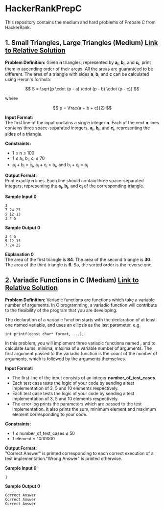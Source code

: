 # HackerRankPrepC

This repository contains the medium and hard problems of Prepare C from HackerRank.

## 1. Small Triangles, Large Triangles (Medium) [Link to Relative Solution](smallLargeTriangles.c)

**Problem Definition:** Given **n** triangles, represented by **a<sub>i</sub>**, **b<sub>i</sub>**, and **c<sub>i</sub>**, print them in ascending order of their areas. All the areas are guaranteed to be different. The area of a triangle with sides **a**, **b**, and **c** can be calculated using Heron's formula:

$$ S = \sqrt{p \cdot (p - a) \cdot (p - b) \cdot (p - c)} $$

where 

$$ p = \frac{a + b + c}{2} $$ 


**Input Format:**  
The first line of the input contains a single integer **n**. Each of the next **n** lines contains three space-separated integers, **a<sub>i</sub>**, **b<sub>i</sub>**, and **c<sub>i</sub>**, representing the sides of a triangle.

**Constraints:**  
- 1 ≤ n ≤ 100
- 1 ≤ a<sub>i</sub>, b<sub>i</sub>, c<sub>i</sub> ≤ 70
- a<sub>i</sub> + b<sub>i</sub> > c<sub>i</sub>, a<sub>i</sub> + c<sub>i</sub> > b<sub>i</sub>, and b<sub>i</sub> + c<sub>i</sub> > a<sub>i</sub>

**Output Format:**  
Print exactly **n** lines. Each line should contain three space-separated integers, representing the **a<sub>i</sub>**, **b<sub>i</sub>**, and **c<sub>i</sub>** of the corresponding triangle.

**Sample Input 0**

```
3
7 24 25
5 12 13
3 4 5
```

**Sample Output 0**

```
3 4 5
5 12 13
7 24 25
```

**Explanation 0**  
The area of the first triangle is **84**. The area of the second triangle is **30**. The area of the third triangle is **6**.  So, the sorted order is the reverse one.


## 2. Variadic Functions in C (Medium) [Link to Relative Solution](variadicFunctions.c)

**Problem Definition:** Variadic functions are functions which take a variable number of arguments. In C programming, a variadic function will contribute to the flexibility of the program that you are developing.

The declaration of a variadic function starts with the declaration of at least one named variable, and uses an ellipsis as the last parameter, e.g. 

```
int printf(const char* format, ...);
```

In this problem, you will implement three variadic functions named , and to calculate sums, minima, maxima of a variable number of arguments. The first argument passed to the variadic function is the count of the number of arguments, which is followed by the arguments themselves. 


**Input Format:**  
- The first line of the input consists of an integer **number_of_test_cases**.
- Each test case tests the logic of your code by sending a test implementation of 3, 5 and 10 elements respectively. 
- Each test case tests the logic of your code by sending a test implementation of 3, 5 and 10 elements respectively. 
- The error log prints the parameters which are passed to the test implementation. It also prints the sum, minimum element and maximum element corresponding to your code. 

**Constraints:**  
- 1 ≤ number_of_test_cases ≤ 50
- 1 element ≤ 1000000

**Output Format:**  
"Correct Answer" is printed corresponding to each correct execution of a test implementation."Wrong Answer" is printed otherwise. 

**Sample Input 0**

```
1
```

**Sample Output 0**

```
Correct Answer
Correct Answer
Correct Answer
```

